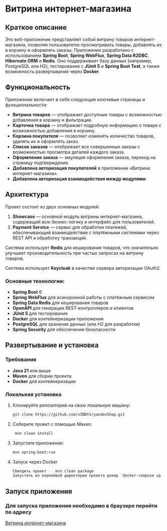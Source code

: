 # Витрина интернет-магазина

## Краткое описание
Это веб-приложение представляет собой витрину товаров интернет-магазина, позволяя пользователю просматривать товары, добавлять их в корзину и оформлять заказы. Приложение разработано с использованием **Spring Boot**, **Spring WebFlux**, **Spring Data R2DBC**, **Hibernate ORM** и **Redis**. Оно поддерживает базу данных (например, PostgreSQL или H2), тестирование с **JUnit 5** и **Spring Boot Test**, а также возможность развертывания через **Docker**.

## Функциональность
Приложение включает в себя следующие ключевые страницы и функциональности:
- **Витрина товаров** — отображает доступные товары с возможностью добавления в корзину и фильтрации.
- **Карточка товара** — отображает подробную информацию о товаре с возможностью добавления в корзину.
- **Корзина покупателя** — позволяет изменять количество товаров, удалять их и оформлять заказ.
- **Список заказов** — отображает все совершенные заказы с возможностью просмотра деталей каждого заказа.
- **Оформление заказа** — эмуляция оформления заказа, переход на страницу подтверждения.
- **Добавлена авторизация покупателей** в приложении «Витрина интернет-магазина».
- **Добавлена авторизация взаимодействия между модулями**:

## Архитектура
Проект состоит из двух основных модулей:
1. **Showcase** — основной модуль витрины интернет-магазина, содержащий всю бизнес-логику и интерфейс для пользователей.
2. **Payment Service** — сервис для обработки платежей, обеспечивающий взаимодействие с платёжными системами через REST API и обработку транзакций.

Система использует **Redis** для кеширования товаров, что значительно улучшает производительность при частых запросах на витрину товаров.

Система использует **Keycloak** в качестве сервера авторизации OAuth2.

### Основные технологии:
- **Spring Boot** 6
- **Spring WebFlux** для асинхронной работы с платёжным сервисом
- **Spring Data Redis** для кеширования товаров
- **OpenAPI** для генерации REST-контроллеров и клиентов
- **JUnit 5** для тестирования
- **Docker** для контейнеризации приложения
- **PostgreSQL** для хранения данных (или H2 для разработки)
- **Spring Security** для обеспечения безопасности

## Развертывание и установка

### Требования
- **Java 21** или выше
- **Maven** для сборки проекта
- **Docker** для контейнеризации

### Локальная установка
1. Клонируйте репозиторий на свою локальную машину:
   ```bash
   git clone https://github.com/xINDYx/yandexShop.git


2. Соберите проект с помощью Maven:
   ```bash
    mvn clean install
   
3. Запустите приложение:
    ```bash
   mvn spring-boot:run
   
4. Запуск через Docker
    ```bash
   Сбилдить проект -  mvn clean package
   Запустить из корнейвой директории проекта докер `docker-compose up -d`

## Запуск приложения

### Для запуска приложения необходимо в браузере перейти по адресу 
   [Витрина интернет-магазина](http://localhost:8080/products/main)
